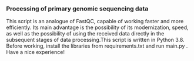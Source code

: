 ### Processing of primary genomic sequencing data ###
This script is an analogue of FastQC, capable of working faster and more efficiently. Its main advantage is the possibility of its modernization, speed, as well as the possibility of using the received data directly in the subsequent stages of data processing.This script is written in Python 3.8. Before working, install the libraries from requirements.txt and run main.py . Have a nice experience!

